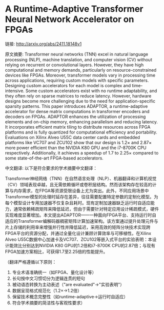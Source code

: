 # A Runtime-Adaptive Transformer Neural Network Accelerator on FPGAs

链接: http://arxiv.org/abs/2411.18148v1

原文摘要:
Transformer neural networks (TNN) excel in natural language processing (NLP),
machine translation, and computer vision (CV) without relying on recurrent or
convolutional layers. However, they have high computational and memory demands,
particularly on resource-constrained devices like FPGAs. Moreover, transformer
models vary in processing time across applications, requiring custom models
with specific parameters. Designing custom accelerators for each model is
complex and time-intensive. Some custom accelerators exist with no runtime
adaptability, and they often rely on sparse matrices to reduce latency.
However, hardware designs become more challenging due to the need for
application-specific sparsity patterns. This paper introduces ADAPTOR, a
runtime-adaptive accelerator for dense matrix computations in transformer
encoders and decoders on FPGAs. ADAPTOR enhances the utilization of processing
elements and on-chip memory, enhancing parallelism and reducing latency. It
incorporates efficient matrix tiling to distribute resources across FPGA
platforms and is fully quantized for computational efficiency and portability.
Evaluations on Xilinx Alveo U55C data center cards and embedded platforms like
VC707 and ZCU102 show that our design is 1.2$\times$ and 2.87$\times$ more
power efficient than the NVIDIA K80 GPU and the i7-8700K CPU respectively.
Additionally, it achieves a speedup of 1.7 to 2.25$\times$ compared to some
state-of-the-art FPGA-based accelerators.

中文翻译:
以下是符合要求的学术摘要中文翻译：

Transformer神经网络（TNN）在自然语言处理（NLP）、机器翻译和计算机视觉（CV）领域表现卓越，且无需依赖循环或卷积层结构。然而该架构存在较高的计算与内存需求，在FPGA等资源受限设备上尤为突出。此外，不同应用场景中Transformer模型的处理时延存在差异，往往需要配置特定参数的定制化模型。为每个模型设计专用加速器不仅复杂且耗时。现有定制加速器缺乏运行时自适应能力，通常依赖稀疏矩阵来降低延迟，但由于需要针对特定应用设计稀疏模式，硬件实现难度显著增加。本文提出ADAPTOR——一种面向FPGA平台、支持运行时自适应的Transformer编解码器稠密矩阵计算加速架构。该方案通过提升处理元件与片上存储的利用率来增强并行性并降低延迟，采用高效的矩阵分块技术实现跨FPGA平台的资源分配，并通过全量化设计兼顾计算效率与可移植性。在Xilinx Alveo U55C数据中心加速卡及VC707、ZCU102等嵌入式平台的实验表明：本设计能效比分别达到NVIDIA K80 GPU的1.2倍和i7-8700K CPU的2.87倍；与现有FPGA加速方案相比，可获得1.7至2.25倍的性能提升。

（翻译严格遵循以下原则：
1. 专业术语准确统一（如FPGA、量化设计等）
2. 长句按中文习惯切分为逻辑连贯的短句
3. 被动语态转换为主动表述（"are evaluated"→"实验表明"）
4. 数据呈现格式规范化（1.2×→1.2倍）
5. 保留技术概念完整性（如runtime-adaptive→运行时自适应）
6. 符合学术摘要的简洁性与客观性要求）
